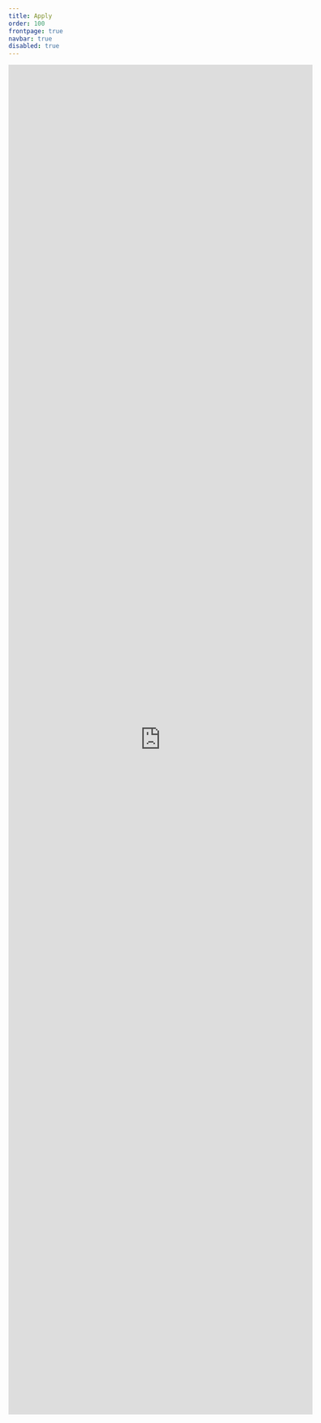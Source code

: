 ```yaml
---
title: Apply
order: 100
frontpage: true
navbar: true
disabled: true
---
```

<iframe src="https://docs.google.com/forms/d/e/1FAIpQLSfqSMFwCdV5ndvSvvk8w5vH9gF7k6ZUNfFWCa0Z-tYSB9aehw/viewform?embedded=true" width="600" height="2662" frameborder="0" marginheight="0" marginwidth="0" class="google-form">Loading…</iframe>
